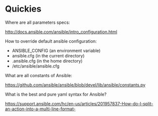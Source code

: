 
# Quickies

Where are all parameters specs:

  http://docs.ansible.com/ansible/intro_configuration.html

How to override default ansible configuration:

* ANSIBLE_CONFIG (an environment variable)
* ansible.cfg (in the current directory)
* .ansible.cfg (in the home directory)
* /etc/ansible/ansible.cfg


What are all constants of Ansible:

  https://github.com/ansible/ansible/blob/devel/lib/ansible/constants.py

What is the best and pure yaml syntax for Ansible?

  https://support.ansible.com/hc/en-us/articles/201957837-How-do-I-split-an-action-into-a-multi-line-format-

